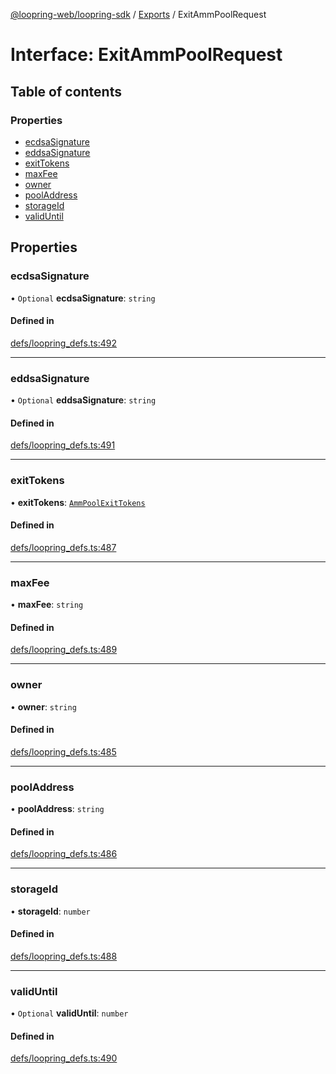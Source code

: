 [@loopring-web/loopring-sdk](../README.md) / [Exports](../modules.md) / ExitAmmPoolRequest

# Interface: ExitAmmPoolRequest

## Table of contents

### Properties

- [ecdsaSignature](ExitAmmPoolRequest.md#ecdsasignature)
- [eddsaSignature](ExitAmmPoolRequest.md#eddsasignature)
- [exitTokens](ExitAmmPoolRequest.md#exittokens)
- [maxFee](ExitAmmPoolRequest.md#maxfee)
- [owner](ExitAmmPoolRequest.md#owner)
- [poolAddress](ExitAmmPoolRequest.md#pooladdress)
- [storageId](ExitAmmPoolRequest.md#storageid)
- [validUntil](ExitAmmPoolRequest.md#validuntil)

## Properties

### ecdsaSignature

• `Optional` **ecdsaSignature**: `string`

#### Defined in

[defs/loopring_defs.ts:492](https://github.com/Loopring/loopring_sdk/blob/edf273a/src/defs/loopring_defs.ts#L492)

___

### eddsaSignature

• `Optional` **eddsaSignature**: `string`

#### Defined in

[defs/loopring_defs.ts:491](https://github.com/Loopring/loopring_sdk/blob/edf273a/src/defs/loopring_defs.ts#L491)

___

### exitTokens

• **exitTokens**: [`AmmPoolExitTokens`](AmmPoolExitTokens.md)

#### Defined in

[defs/loopring_defs.ts:487](https://github.com/Loopring/loopring_sdk/blob/edf273a/src/defs/loopring_defs.ts#L487)

___

### maxFee

• **maxFee**: `string`

#### Defined in

[defs/loopring_defs.ts:489](https://github.com/Loopring/loopring_sdk/blob/edf273a/src/defs/loopring_defs.ts#L489)

___

### owner

• **owner**: `string`

#### Defined in

[defs/loopring_defs.ts:485](https://github.com/Loopring/loopring_sdk/blob/edf273a/src/defs/loopring_defs.ts#L485)

___

### poolAddress

• **poolAddress**: `string`

#### Defined in

[defs/loopring_defs.ts:486](https://github.com/Loopring/loopring_sdk/blob/edf273a/src/defs/loopring_defs.ts#L486)

___

### storageId

• **storageId**: `number`

#### Defined in

[defs/loopring_defs.ts:488](https://github.com/Loopring/loopring_sdk/blob/edf273a/src/defs/loopring_defs.ts#L488)

___

### validUntil

• `Optional` **validUntil**: `number`

#### Defined in

[defs/loopring_defs.ts:490](https://github.com/Loopring/loopring_sdk/blob/edf273a/src/defs/loopring_defs.ts#L490)
